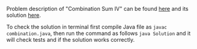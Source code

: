 Problem description of "Combination Sum IV" can be found [here](https://leetcode.com/problems/combination-sum-iv/) and its solution [here](https://github.com/aurimas13/LeetCode-HackerRank-MAANG/blob/main/LeetCode/Java%20Solutions/Combination%20Sum%20IV/combination.java).

To check the solution in terminal first compile Java file as `javac combination.java`, then run the command as follows `java Solution` and it will check tests and if the solution works correctly.
